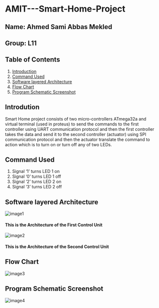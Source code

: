 # AMIT---Smart-Home-Project
## Name: **Ahmed Sami Abbas Mekled**
## Group: **L11**

## Table of Contents

1. [Introduction](#intro)
1. [Command Used](#cmd)
1. [Software layered Architecture](#arch)
1. [Flow Chart](#flow)
1. [Program Schematic Screenshot](#shot)

## Introdution <a name="intro"></a>
Smart Home project consists of two micro-controllers ATmega32a and virtual terminal (used in proteus) to send the commands to the first controller using UART communication protocol and then the first controller takes the data and send it to the second controller (actuator) using SPI communication protocol and then the actuator translate the command to action which is to turn on or turn off any of two LEDs.

## Command Used <a name="cmd"></a>
  1.  Signal ‘1’ turns LED 1 on
  2.	Signal ‘0’ turns LED 1 off	
  3.	Signal ‘2’ turns LED 2 on
  4.	Signal ‘3’ turns LED 2 off

## Software layered Architecture <a name="arch"></a>
![image1](https://user-images.githubusercontent.com/47276498/125858736-dc30d676-1404-4993-be95-01f72edbd243.png)
#### This is the Architecture of the First Control Unit
![image2](https://user-images.githubusercontent.com/47276498/125858782-92fd0736-7220-41f8-af81-a2638d1b987a.png)
#### This is the Architecture of the Second Control Unit

## Flow Chart <a name="flow"></a>
![image3](https://user-images.githubusercontent.com/47276498/125860539-48abd485-e504-4757-8b1c-aa258215d17d.png)

## Program Schematic Screenshot <a name="shot"></a>
![image4](https://user-images.githubusercontent.com/47276498/125861903-04cf9077-f4b7-4038-b2e0-635e8637f475.jpeg)

